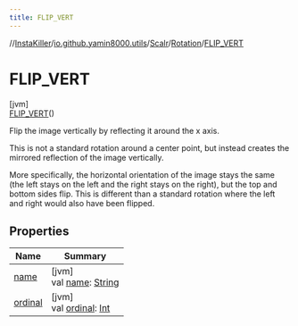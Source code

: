 ```yaml
---
title: FLIP_VERT
---
```

//[InstaKiller](../../../../../index.html)/[io.github.yamin8000.utils](../../../index.html)/[Scalr](../../index.html)/[Rotation](../index.html)/[FLIP_VERT](index.html)



# FLIP_VERT



[jvm]\
[FLIP_VERT](index.html)()



Flip the image vertically by reflecting it around the x axis.



This is not a standard rotation around a center point, but instead creates the mirrored reflection of the image vertically.



More specifically, the horizontal orientation of the image stays the same (the left stays on the left and the right stays on the right), but the top and bottom sides flip. This is different than a standard rotation where the left and right would also have been flipped.



## Properties


| Name | Summary |
|---|---|
| [name](../-c-w_90/index.html#-372974862%2FProperties%2F863300109) | [jvm]<br>val [name](../-c-w_90/index.html#-372974862%2FProperties%2F863300109): [String](https://kotlinlang.org/api/latest/jvm/stdlib/kotlin/-string/index.html) |
| [ordinal](../-c-w_90/index.html#-739389684%2FProperties%2F863300109) | [jvm]<br>val [ordinal](../-c-w_90/index.html#-739389684%2FProperties%2F863300109): [Int](https://kotlinlang.org/api/latest/jvm/stdlib/kotlin/-int/index.html) |

